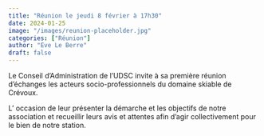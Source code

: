 ```yaml
---
title: "Réunion le jeudi 8 février à 17h30"
date: 2024-01-25
image: "/images/reunion-placeholder.jpg"
categories: ["Réunion"]
author: "Eve Le Berre"
draft: false
---
```


Le Conseil d’Administration de l’UDSC invite à sa première réunion d’échanges les acteurs socio-professionnels du domaine skiable de Crévoux.

L’ occasion de leur présenter la démarche et les objectifs de notre association et recueillir leurs avis et attentes afin d’agir collectivement pour le bien de notre station.

